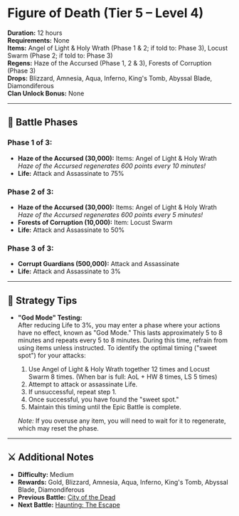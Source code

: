 # Figure of Death (Tier 5 – Level 4)

**Duration:** 12 hours  
**Requirements:** None  
**Items:** Angel of Light & Holy Wrath (Phase 1 & 2; if told to: Phase 3), Locust Swarm (Phase 2; if told to: Phase 3)  
**Regens:** Haze of the Accursed (Phase 1, 2 & 3), Forests of Corruption (Phase 3)  
**Drops:** Blizzard, Amnesia, Aqua, Inferno, King's Tomb, Abyssal Blade, Diamondiferous  
**Clan Unlock Bonus:** None

---

## 🧪 Battle Phases

### Phase 1 of 3:
- **Haze of the Accursed (30,000):** Items: Angel of Light & Holy Wrath  
  *Haze of the Accursed regenerates 600 points every 10 minutes!*  
- **Life:** Attack and Assassinate to 75%

### Phase 2 of 3:
- **Haze of the Accursed (30,000):** Items: Angel of Light & Holy Wrath  
  *Haze of the Accursed regenerates 600 points every 5 minutes!*  
- **Forests of Corruption (10,000):** Item: Locust Swarm  
- **Life:** Attack and Assassinate to 50%

### Phase 3 of 3:
- **Corrupt Guardians (500,000):** Attack and Assassinate  
- **Life:** Attack and Assassinate to 3%

---

## 🧭 Strategy Tips

- **"God Mode" Testing:**  
  After reducing Life to 3%, you may enter a phase where your actions have no effect, known as "God Mode." This lasts approximately 5 to 8 minutes and repeats every 5 to 8 minutes. During this time, refrain from using items unless instructed. To identify the optimal timing ("sweet spot") for your attacks:

  1. Use Angel of Light & Holy Wrath together 12 times and Locust Swarm 8 times. (When bar is full: AoL + HW 8 times, LS 5 times)
  2. Attempt to attack or assassinate Life.
  3. If unsuccessful, repeat step 1.
  4. Once successful, you have found the "sweet spot."
  5. Maintain this timing until the Epic Battle is complete.

  *Note:* If you overuse any item, you will need to wait for it to regenerate, which may reset the phase.

---

## ⚔️ Additional Notes

- **Difficulty:** Medium  
- **Rewards:** Gold, Blizzard, Amnesia, Aqua, Inferno, King's Tomb, Abyssal Blade, Diamondiferous  
- **Previous Battle:** [City of the Dead](city-of-the-dead.md)  
- **Next Battle:** [Haunting: The Escape](haunting-the-escape.md)
